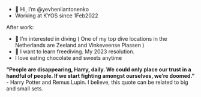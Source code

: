 - 👋 Hi, I’m @yevheniiantonenko
- Working at KYOS since 1Feb2022

After work:
- 👀 I’m interested in diving ( One of my top dive locations in the Netherlands are Zeeland and Vinkeveense Plassen )
- 🌱 I want to learn freediving. My 2023 resolution.
- I love eating chocolate and sweets anytime



**“People are disappearing, Harry, daily. We could only place our trust in a handful of people. If we start fighting amongst ourselves, we’re doomed.”** - Harry Potter and Remus Lupin. I believe, this quote can be related to big and small sets.


